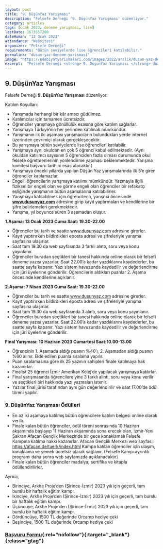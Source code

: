 ```yaml
---
layout: post
title: "9. DüşünYaz Yarışması"
description: "Felsefe Derneği '9. DüşünYaz Yarışması' düzenliyor."
category: articles
tags: [ocak 2023, deneme yarışması, lise]
lastDate: 1673557200
dateHuman: "13 Ocak 2023"
attendance: "Websitesi"
organizer: "Felsefe Derneği"
requirements: "Bütün seviyelerde lise öğrencileri katılabilir."
permalink: "dusun-yaz-deneme-yarismasi"
image: "https://edebiyatyarismalari.com/images/2022/aralik/dusun-yaz-deneme-yarismasi.jpg"
excerpt:  "Felsefe Derneği <strong> 9. DüşünYaz Yarışması </strong> düzenliyor."
---
```


## 9. DüşünYaz Yarışması
Felsefe Derneği **9. DüşünYaz Yarışması** düzenliyor.  

Katılım Koşulları:
- Yarışmada herhangi bir kâr amacı güdülmez. 
- Katılımcılar için tamamen ücretsizdir. 
- Öğrenciler yarışmaya gönüllülük esasına göre katılım sağlarlar.  
- Yarışmaya Türkiye’nin her yerinden katılmak mümkündür. 
- Yarışmanın ilk iki aşaması yarışmacıların bulundukları yerde internet üzerinden çevrimiçi olarak gerçekleşecektir. 
- Bu yarışmaya bütün seviyelerde lise öğrencileri katılabilir.
- Yarışmaya aynı okuldan en çok 5 öğrenci kabul edilmektedir. (Aynı okuldan katılımcı sayısının 5 öğrenciden fazla olması durumunda okul felsefe öğretmenlerinin yönlendirme yapması beklenmektedir. Yarışma komitesi başvuru tarihini esas alacaktır.)
- Yarışmaya önceki yıllarda yapılan Düşün Yaz yarışmalarında ilk 5’e giren öğrenciler katılamazlar.
- Engelli öğrencilerin yarışmaya katılımı mümkündür. Yazmayla ilgili fiziksel bir engeli olan ve görme engeli olan öğrenciler bir refakatçı eşliğinde yarışmanın bütün aşamalarına katılabilirler.
- Yarışmaya katılabilmek için öğrencilerin, yarışma öncesinde **www.dusunyaz.com** adresine girip kayıt yaptırmaları ve kendilerine bir şifre belirlemeleri gerekmektedir. 
- Yarışma, yıl boyunca süren 3 aşamadan oluşur.


**1.Aşama: 13 Ocak 2023 Cuma Saat: 19.30-22.00**
- Öğrenciler bu tarih ve saatte www.dusunyaz.com adresine girerler.
- Kayıt yaptırırken bildirdikleri eposta adresi ve şifreleriyle yarışma sayfasına ulaşırlar. 
- Saat tam 19.30 da web sayfasında 3 farklı alıntı, soru veya konu yayınlanır. 
- Öğrenciler buradan seçtikleri bir tanesi hakkında online olarak bir felsefi deneme yazısı yazarlar. Saat 22.00’a kadar yazdıklarını kaydederler, bu saatte sayfa kapanır. Yazı sistem havuzunda kaydedilir ve değerlendirme için jüri üyelerine gönderilir. Öğrencilerin aldıkları puanlar 2. Aşama öncesinde kendilerine açıklanır.


**2.Aşama: 7 Nisan 2023 Cuma Saat: 19.30-22.00**
- Öğrenciler bu tarih ve saatte www.dusunyaz.com adresine girerler.
- Kayıt yaptırırken bildirdikleri eposta adresi ve şifreleriyle yarışma sayfasına ulaşırlar. 
- Saat tam 19.30 da web sayfasında 3 alıntı, soru veya konu yayınlanır. 
- Öğrenciler buradan seçtikleri bir tanesi hakkında online olarak bir felsefi deneme yazısı yazarlar. Saat 22.00’a kadar yazdıklarını kaydederler, bu saatte sayfa kapanır. Yazı sistem havuzunda kaydedilir ve değerlendirme için jüri üyelerine gönderilir.


**Final Yarışması: 10 Haziran 2023 Cumartesi Saat:10.00-13.00**
- Öğrencinin 1. Aşamada aldığı puanın %40’ı, 2. Aşamadan aldığı puanın %60 alınır. Elde edilen puanla sıralama yapılır. 
- Puan sıralamasına göre ilk 25 yazının sahipleri finale katılmaya hak kazanırlar. 
- Finalist 25 öğrenci İzmir Amerikan Kolej’de yapılacak yarışmaya katılırlar.
- Final yarışmasında öğrencilere yine 3 farklı alıntı, soru veya konu verilir ve seçtikleri biri hakkında yazı yazmaları istenir.
- Yazılar final jürisi tarafından aynı gün değerlendirilir ve saat 17.00’de ödül töreni yapılır.  

### 9. DüşünYaz Yarışması Ödülleri
- En az iki aşamaya katılmış bütün öğrencilere katılım belgesi online olarak verilir.
- Finale kalan bütün öğrenciler, ödül töreni sonrasında 10 Haziran akşamında başlayıp 11 Haziran akşamında sona erecek olan, İzmir-Yeni Şakran Afacan Gençlik Merkezinde bir gece konaklamalı Felsefe Kampına katılma hakkı kazanırlar. Afacan Gençlik Merkezi web sayfası: https://afacan.de/tuerk/index.html 
Kampa katılan öğrenciler için ulaşım, konaklama ve yemek ücretsiz olarak sağlanır. (Felsefe Kampı ayrıntılı programı daha sonra web sayfamızda açıklanacaktır)
- Finale kalan bütün öğrenciler madalya, sertifika ve kitapla ödüllendirilirler.

Ayrıca, 
- Birinciye, Arkhe Proje’den (Şirince-İzmir) 2023 yılı için geçerli, tam burslu bir haftalık eğitim kampı.
- İkinciye, Arkhe Proje’den (Şirince-İzmir) 2023 yılı için geçerli, tam burslu bir haftalık eğitim kampı.
- Üçüncüye, Arkhe Proje’den (Şirince-İzmir) 2023 yılı için geçerli, tam burslu bir haftalık eğitim kampı. 
- Dördüncüye, 1500 TL değerinde Orcamp hediye çeki 
- Beşinciye, 1500 TL değerinde Orcamp hediye çeki


### [Başvuru Formu](http://www.dusunyaz.com/d/yeni_kayit/?ref=edebiyatyarismalari.com){:rel="nofollow"}{:target="_blank"}{:class="gtag"}